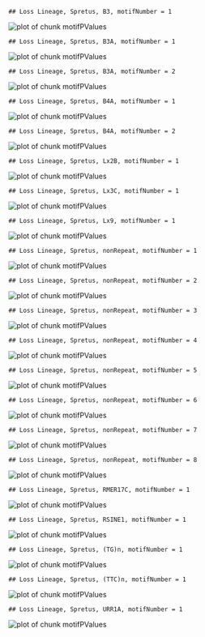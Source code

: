 

```
## Loss Lineage, Spretus, B3, motifNumber = 1
```

![plot of chunk motifPValues](figure/motifPValues-1.png) 

```
## Loss Lineage, Spretus, B3A, motifNumber = 1
```

![plot of chunk motifPValues](figure/motifPValues-2.png) 

```
## Loss Lineage, Spretus, B3A, motifNumber = 2
```

![plot of chunk motifPValues](figure/motifPValues-3.png) 

```
## Loss Lineage, Spretus, B4A, motifNumber = 1
```

![plot of chunk motifPValues](figure/motifPValues-4.png) 

```
## Loss Lineage, Spretus, B4A, motifNumber = 2
```

![plot of chunk motifPValues](figure/motifPValues-5.png) 

```
## Loss Lineage, Spretus, Lx2B, motifNumber = 1
```

![plot of chunk motifPValues](figure/motifPValues-6.png) 

```
## Loss Lineage, Spretus, Lx3C, motifNumber = 1
```

![plot of chunk motifPValues](figure/motifPValues-7.png) 

```
## Loss Lineage, Spretus, Lx9, motifNumber = 1
```

![plot of chunk motifPValues](figure/motifPValues-8.png) 

```
## Loss Lineage, Spretus, nonRepeat, motifNumber = 1
```

![plot of chunk motifPValues](figure/motifPValues-9.png) 

```
## Loss Lineage, Spretus, nonRepeat, motifNumber = 2
```

![plot of chunk motifPValues](figure/motifPValues-10.png) 

```
## Loss Lineage, Spretus, nonRepeat, motifNumber = 3
```

![plot of chunk motifPValues](figure/motifPValues-11.png) 

```
## Loss Lineage, Spretus, nonRepeat, motifNumber = 4
```

![plot of chunk motifPValues](figure/motifPValues-12.png) 

```
## Loss Lineage, Spretus, nonRepeat, motifNumber = 5
```

![plot of chunk motifPValues](figure/motifPValues-13.png) 

```
## Loss Lineage, Spretus, nonRepeat, motifNumber = 6
```

![plot of chunk motifPValues](figure/motifPValues-14.png) 

```
## Loss Lineage, Spretus, nonRepeat, motifNumber = 7
```

![plot of chunk motifPValues](figure/motifPValues-15.png) 

```
## Loss Lineage, Spretus, nonRepeat, motifNumber = 8
```

![plot of chunk motifPValues](figure/motifPValues-16.png) 

```
## Loss Lineage, Spretus, RMER17C, motifNumber = 1
```

![plot of chunk motifPValues](figure/motifPValues-17.png) 

```
## Loss Lineage, Spretus, RSINE1, motifNumber = 1
```

![plot of chunk motifPValues](figure/motifPValues-18.png) 

```
## Loss Lineage, Spretus, (TG)n, motifNumber = 1
```

![plot of chunk motifPValues](figure/motifPValues-19.png) 

```
## Loss Lineage, Spretus, (TTC)n, motifNumber = 1
```

![plot of chunk motifPValues](figure/motifPValues-20.png) 

```
## Loss Lineage, Spretus, URR1A, motifNumber = 1
```

![plot of chunk motifPValues](figure/motifPValues-21.png) 
  
